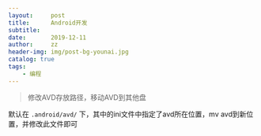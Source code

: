 ```yaml
---
layout:     post
title:      Android开发
subtitle:   
date:       2019-12-11
author:     zz
header-img: img/post-bg-younai.jpg
catalog: true
tags:
    - 编程
---
```


> 修改AVD存放路径，移动AVD到其他盘

默认在 `.android/avd/` 下，其中的ini文件中指定了avd所在位置，mv avd到新位置，并修改此文件即可  

